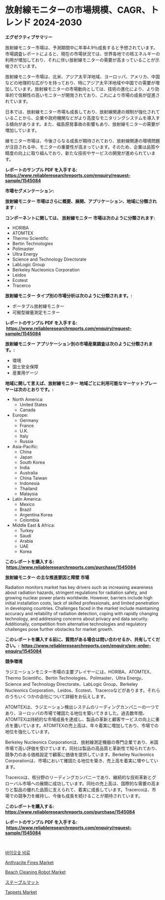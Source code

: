 <p><h1>放射線モニターの市場規模、CAGR、トレンド 2024-2030</h1></p><p><strong>エグゼクティブサマリー</strong></p>
<p><p>放射線モニター市場は、予測期間中に年率4.9％成長すると予想されています。市場調査レポートによると、現在の市場状況では、世界各地での核エネルギーの利用が増加しており、それに伴い放射線モニターの需要が高まっていることが示唆されています。</p><p>放射線モニター市場は、北米、アジア太平洋地域、ヨーロッパ、アメリカ、中国などの地理的な広がりを持っており、特にアジア太平洋地域や中国での需要が増加しています。放射線モニターの市場動向としては、技術の進化により、より効率的で信頼性の高いモニターが開発されており、これにより市場の成長が促進されています。</p><p>日本では、放射線モニター市場も成長しており、放射線関連の規制が強化されていることから、企業や政府機関などがより高度なモニタリングシステムを導入する傾向があります。また、福島原発事故の影響もあり、放射線モニターの需要が増加しています。</p><p>線モニター市場は、今後さらなる成長が期待されており、放射線関連の環境問題が注目される中、モニターの重要性が高まっています。そのため、企業は品質や精度の向上に取り組んでおり、新たな技術やサービスの開発が進められています。</p></p>
<p><strong>レポートのサンプル PDF を入手する: <a href="https://www.reliableresearchreports.com/enquiry/request-sample/1545084">https://www.reliableresearchreports.com/enquiry/request-sample/1545084</a></strong></p>
<p><strong>市場セグメンテーション:</strong></p>
<p><strong> 放射線モニター 市場はさらに概要、展開、アプリケーション、地域に分類されます :</strong></p>
<p><strong>コンポーネントに関しては、 放射線モニター 市場は次のように分類されます: &nbsp;</strong></p>
<p><ul><li>HORIBA</li><li>ATOMTEX</li><li>Thermo Scientific</li><li>Bertin Technologies</li><li>Polimaster</li><li>Ultra Energy</li><li>Science and Technology Directorate</li><li>LabLogic Group</li><li>Berkeley Nucleonics Corporation</li><li>Leidos</li><li>Ecotest</li><li>Tracerco</li></ul></p>
<p><strong> 放射線モニター タイプ別の市場分析は次のように分類されます。:</strong></p>
<p><ul><li>ポータブル放射線モニター</li><li>可搬型線量測定モニター</li></ul></p>
<p><strong>レポートのサンプル PDF を入手する: &nbsp;<a href="https://www.reliableresearchreports.com/enquiry/request-sample/1545084">https://www.reliableresearchreports.com/enquiry/request-sample/1545084</a></strong></p>
<p><strong> 放射線モニター アプリケーション別の市場産業調査は次のように分類されます。:</strong></p>
<p><ul><li>環境</li><li>国土安全保障</li><li>産業用ゲージ</li></ul></p>
<p><strong>地域に関して言えば、放射線モニター 地域ごとに利用可能なマーケットプレーヤーは次のとおりです。:</strong></p>
<p><ul>
    <li>
        North America:
        <ul>
            <li>United States</li>
            <li>Canada</li>
        </ul>
    </li>
    <li>
        Europe:
        <ul>
            <li>Germany</li>
            <li>France</li>
            <li>U.K.</li>
            <li>Italy</li>
            <li>Russia</li>
        </ul>
    </li>
    <li>
        Asia-Pacific:
        <ul>
            <li>China</li>
            <li>Japan</li>
            <li>South Korea</li>
            <li>India</li>
            <li>Australia</li>
            <li>China Taiwan</li>
            <li>Indonesia</li>
            <li>Thailand</li>
            <li>Malaysia</li>
        </ul>
    </li>
    <li>
        Latin America:
        <ul>
            <li>Mexico</li>
            <li>Brazil</li>
            <li>Argentina Korea</li>
            <li>Colombia</li>
        </ul>
    </li>
    <li>
        Middle East & Africa:
        <ul>
            <li>Turkey</li>
            <li>Saudi</li>
            <li>Arabia</li>
            <li>UAE</li>
            <li>Korea</li>
        </ul>
    </li>
    </ul></p>
<p><strong>このレポートを購入する: &nbsp;<a href="https://www.reliableresearchreports.com/purchase/1545084">https://www.reliableresearchreports.com/purchase/1545084</a></strong></p>
<p><strong>放射線モニター の主な推進要因と障壁 市場</strong></p>
<p><p>Radiation monitors market has key drivers such as increasing awareness about radiation hazards, stringent regulations for radiation safety, and growing nuclear power plants worldwide. However, barriers include high initial installation costs, lack of skilled professionals, and limited penetration in developing countries. Challenges faced in the market include maintaining accuracy and reliability of radiation detection, coping with rapidly changing technology, and addressing concerns about privacy and data security. Additionally, competition from alternative technologies and regulatory challenges pose further obstacles for market growth.</p></p>
<p><strong>このレポートを購入する前に、質問がある場合は問い合わせるか、共有してください。:&nbsp; <a href="https://www.reliableresearchreports.com/enquiry/pre-order-enquiry/1545084">https://www.reliableresearchreports.com/enquiry/pre-order-enquiry/1545084</a></strong></p>
<p><strong>競争環境</strong></p>
<p><p>ラジエーションモニター市場の主要プレイヤーには、HORIBA、ATOMTEX、Thermo Scientific、Bertin Technologies、Polimaster、Ultra Energy、Science and Technology Directorate、LabLogic Group、Berkeley Nucleonics Corporation、Leidos、Ecotest、Tracercoなどがあります。それらのうちいくつかの会社について詳細をお伝えします。</p><p>ATOMTEXは、ラジエーション検出システムのリーディングカンパニーの一つであり、ヨーロッパの市場で確固たる地位を築いてきました。過去数年間、ATOMTEXは持続的な市場成長を達成し、製品の革新と顧客サービスの向上に重点を置いています。ATOMTEXの売上高は、年々着実に増加しており、市場での地位を強化しています。</p><p>Berkeley Nucleonics Corporationは、放射線測定機器の専門企業であり、米国市場で高い評価を受けています。同社は製品の高品質と革新性で知られており、競争力のある価格設定で顧客に価値を提供しています。Berkeley Nucleonics Corporationは、市場において確固たる地位を築き、売上高を着実に増やしています。</p><p>Tracercoは、核分野のリーディングカンパニーであり、継続的な技術革新とグローバル市場への展開に成功しています。同社の売上高は、国際的な需要の高まりと製品の優れた品質に支えられて、着実に成長しています。Tracercoは、市場での競争力を維持し、今後も成長を続けることが期待されています。</p></p>
<p><strong>このレポートを購入する: &nbsp; <a href="https://www.reliableresearchreports.com/purchase/1545084">https://www.reliableresearchreports.com/purchase/1545084</a></strong></p>
<p><strong>レポートのサンプル PDF を入手する: &nbsp;<a href="https://www.reliableresearchreports.com/enquiry/request-sample/1545084">https://www.reliableresearchreports.com/enquiry/request-sample/1545084</a></strong><strong></strong></p>
<p>&nbsp;</p>
<p><p><a href="https://github.com/Skyleitney456456/Market-Research-Report-List-1/blob/main/767163312865.md">바이오숯 비료</a></p><p><a href="https://boundless-drawbridge-702.notion.site/Decoding-the-Anthracite-Fines-Market-A-Deep-Dive-into-the-Latest-Market-Trends-Market-Segmentation-c8e362b88e5c4fa8b47fe44ff68971be">Anthracite Fines Market</a></p><p><a href="https://view.publitas.com/reportprime-1/beach-cleaning-robot-market-size-2024-2031-global-industrial-analysis-key-geographical-regions-market-share-top-key-players-product-types-and-forecast-research-report/">Beach Cleaning Robot Market</a></p><p><a href="https://github.com/cnnriuez22368/Market-Research-Report-List-1/blob/main/728087013878.md">ステーブルマット</a></p><p><a href="https://issuu.com/reportprime-2/docs/tappets-market-size-2030.pptx">Tappets Market</a></p></p>